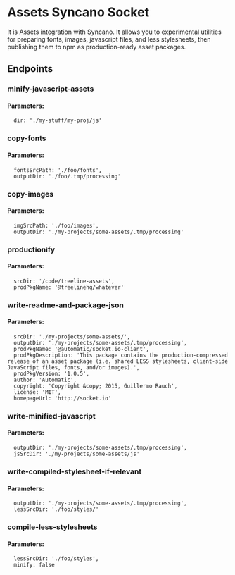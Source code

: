 # Assets Syncano Socket

It is Assets integration with Syncano. It allows you to experimental utilities for preparing fonts, images, javascript files, and less stylesheets, then publishing them to npm as production-ready asset packages.

## Endpoints

### minify-javascript-assets

#### Parameters:

      dir: './my-stuff/my-proj/js'


### copy-fonts

#### Parameters:

      fontsSrcPath: './foo/fonts',
      outputDir: './foo/.tmp/processing'


### copy-images

#### Parameters:

      imgSrcPath: './foo/images',
      outputDir: './my-projects/some-assets/.tmp/processing'


### productionify

#### Parameters:

      srcDir: '/code/treeline-assets',
      prodPkgName: '@treelinehq/whatever'


### write-readme-and-package-json

#### Parameters:

      srcDir: './my-projects/some-assets/',
      outputDir: './my-projects/some-assets/.tmp/processing',
      prodPkgName: '@automatic/socket.io-client',
      prodPkgDescription: 'This package contains the production-compressed release of an asset package (i.e. shared LESS stylesheets, client-side JavaScript files, fonts, and/or images).',
      prodPkgVersion: '1.0.5',
      author: 'Automatic',
      copyright: 'Copyright &copy; 2015, Guillermo Rauch',
      license: 'MIT',
      homepageUrl: 'http://socket.io'


### write-minified-javascript

#### Parameters:

      outputDir: './my-projects/some-assets/.tmp/processing',
      jsSrcDir: './my-projects/some-assets/js'


### write-compiled-stylesheet-if-relevant

#### Parameters:

      outputDir: './my-projects/some-assets/.tmp/processing',
      lessSrcDir: './foo/styles/'


### compile-less-stylesheets

#### Parameters:

      lessSrcDir: './foo/styles',
      minify: false

